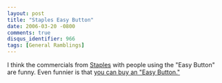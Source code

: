 ```yaml
---
layout: post
title: "Staples Easy Button"
date: 2006-03-20 -0800
comments: true
disqus_identifier: 966
tags: [General Ramblings]
---
```

I think the commercials from [Staples](http://www.staples.com) with
people using the "Easy Button" are funny. Even funnier is that [you can
buy an "Easy
Button."](http://www.staples.com/webapp/wcs/stores/servlet/StaplesProductDisplay?storeId=10001&catalogId=10051&langId=-1&productId=130700&cmArea=SEARCH)
